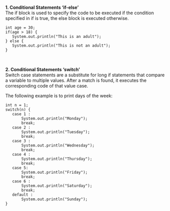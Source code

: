**1. Conditional Statements ‘if-else’**<br>
The if block is used to specify the code to be executed if the condition specified  in if is true, the else block is executed otherwise.<br>
```
int age = 30;
if(age > 18) {
   System.out.println("This is an adult");
} else {
   System.out.println("This is not an adult");
}
```
<br>

**2. Conditional Statements ‘switch’**<br>
Switch case statements are a substitute for long if statements that compare a variable to multiple values. After a match is found, it executes the corresponding code of that value case.<br>

The following example is to print days of the week:
```
int n = 1;
switch(n) {
   case 1 :
       System.out.println("Monday");
       break;
   case 2 :
       System.out.println("Tuesday");
       break;
   case 3 :
       System.out.println("Wednesday");
       break;
   case 4 :
       System.out.println("Thursday");
       break;
   case 5:
       System.out.println("Friday");
       break;
   case 6 :
       System.out.println("Saturday");
       break;
   default :
       System.out.println("Sunday");
}
```